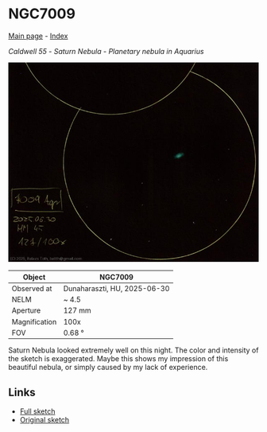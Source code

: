 # NGC7009

[Main page](../index.md) - [Index](../pages/obj_index.md)

_Caldwell 55_ - _Saturn Nebula_ - _Planetary nebula in Aquarius_  

![NGC7009](../img/ngc7009-20250701.jpg)

Object | NGC7009
-|-
Observed at | Dunaharaszti, HU, 2025-06-30
NELM | ~ 4.5
Aperture | 127 mm
Magnification | 100x
FOV | 0.68 °

Saturn Nebula looked extremely well on this night.
The color and intensity of the sketch is exaggerated.
Maybe this shows my impression of this beautiful nebula,
or simply caused by my lack of experience.

## Links

- [Full sketch](../img/m2-ngc7009-20250701.jpg)
- [Original sketch](../scan/20250701_1.jpg)
